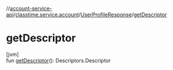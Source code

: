 //[account-service-api](../../../index.md)/[classtime.service.account](../index.md)/[UserProfileResponse](index.md)/[getDescriptor](get-descriptor.md)

# getDescriptor

[jvm]\
fun [getDescriptor](get-descriptor.md)(): Descriptors.Descriptor
